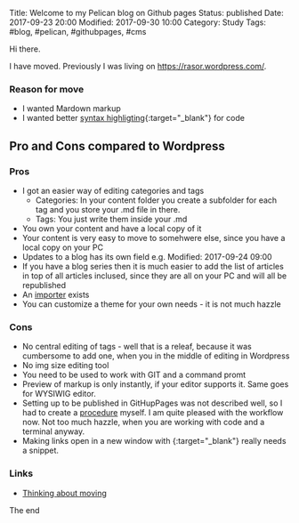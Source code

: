 Title: Welcome to my Pelican blog on Github pages
Status: published
Date: 2017-09-23 20:00
Modified: 2017-09-30 10:00
Category: Study
Tags: #blog, #pelican, #githubpages, #cms

Hi there.

I have moved. Previously I was living on <https://rasor.wordpress.com/>.

### Reason for move
* I wanted Mardown markup
* I wanted better [syntax highligting](http://docs.getpelican.com/en/stable/content.html#syntax-highlighting){:target="_blank"} for code

## Pro and Cons compared to Wordpress
### Pros
* I got an easier way of editing categories and tags
    * Categories: In your content folder you create a subfolder for each tag and you store your .md file in there.
    * Tags: You just write them inside your .md
* You own your content and have a local copy of it
* Your content is very easy to move to somehwere else, since you have a local copy on your PC
* Updates to a blog has its own field e.g. Modified: 2017-09-24 09:00
* If you have a blog series then it is much easier to add the list of articles in top of all articles inclused, since they are all on your PC and will all be republished
* An [importer](http://docs.getpelican.com/en/stable/importer.html) exists
* You can customize a theme for your own needs - it is not much hazzle

### Cons
* No central editing of tags - well that is a releaf, because it was cumbersome to add one, when you in the middle of editing in Wordpress
* No img size editing tool
* You need to be used to work with GIT and a command promt
* Preview of markup is only instantly, if your editor supports it. Same goes for WYSIWIG editor.
* Setting up to be published in GitHupPages was not described well, so I had to create a [procedure]({filename}/2017/2017-09-23B-PelicanBlogOnGithubPages.md) myself. I am quite pleased with the workflow now. Not too much hazzle, when you are working with code and a terminal anyway.
* Making links open in a new window with {:target="_blank"} really needs a snippet.

### Links
* [Thinking about moving](https://rasor.wordpress.com/2017/04/15/markdown-saas-blogs/)

The end
